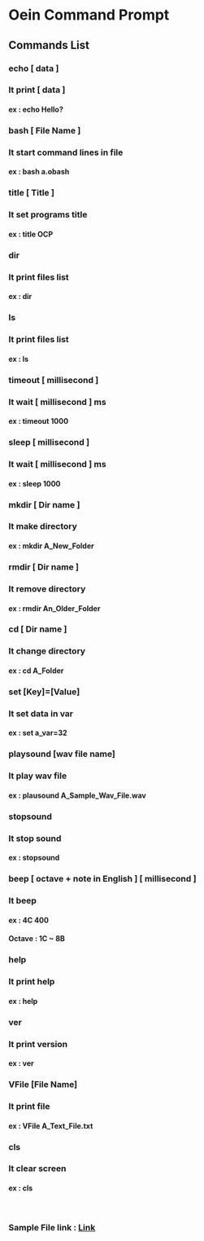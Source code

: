 # Oein Command Prompt
### 
## Commands List
### echo [ data ]
### It print [ data ]
#### ex : echo Hello?
### bash [ File Name ]
### It start command lines in file
#### ex : bash a.obash
### title [ Title ]
### It set programs title
#### ex : title OCP
### dir
### It print files list
#### ex : dir
### ls
### It print files list
#### ex : ls
### timeout [ millisecond ]
### It wait [ millisecond ] ms
#### ex : timeout 1000
### sleep [ millisecond ]
### It wait [ millisecond ] ms
#### ex : sleep 1000
### mkdir [ Dir name ]
### It make directory
#### ex : mkdir A_New_Folder
### rmdir [ Dir name ]
### It remove directory
#### ex : rmdir An_Older_Folder
### cd [ Dir name ]
### It change directory
#### ex : cd A_Folder
### set [Key]=[Value]
### It set data in var
#### ex : set a_var=32
### playsound [wav file name]
### It play wav file
#### ex : plausound A_Sample_Wav_File.wav
### stopsound
### It stop sound
#### ex : stopsound
### beep [ octave + note in English ] [ millisecond ]
### It beep
#### ex : 4C 400
#### Octave : 1C ~ 8B
### help
### It print help
#### ex : help
### ver
### It print version
#### ex : ver
### VFile [File Name]
### It print file
#### ex : VFile A_Text_File.txt
### cls
### It clear screen
#### ex : cls
&nbsp;
### Sample File link : <a href="https://github.com/Oein/Oein_Command_Prompt/tree/master/Samples">Link</a>
